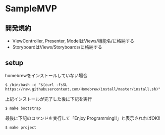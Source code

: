 # SampleMVP  

## 開発規約
- ViewController, Presenter, ModelはViews/機能名/に格納する
- StoryboardはViews/Storyboards/に格納する  

## setup

homebrewをインストールしていない場合
```
$ /bin/bash -c "$(curl -fsSL https://raw.githubusercontent.com/Homebrew/install/master/install.sh)"
```
上記インストールが完了した後に下記を実行
```
$ make bootstrap
```
最後に下記のコマンドを実行して「Enjoy Programming!!」と表示されればOK!!
```
$ make project
```

